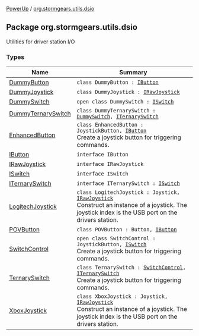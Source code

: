 [PowerUp](../index.md) / [org.stormgears.utils.dsio](./index.md)

## Package org.stormgears.utils.dsio

Utilities for driver station I/O

### Types

| Name | Summary |
|---|---|
| [DummyButton](-dummy-button/index.md) | `class DummyButton : `[`IButton`](-i-button/index.md) |
| [DummyJoystick](-dummy-joystick/index.md) | `class DummyJoystick : `[`IRawJoystick`](-i-raw-joystick/index.md) |
| [DummySwitch](-dummy-switch/index.md) | `open class DummySwitch : `[`ISwitch`](-i-switch/index.md) |
| [DummyTernarySwitch](-dummy-ternary-switch/index.md) | `class DummyTernarySwitch : `[`DummySwitch`](-dummy-switch/index.md)`, `[`ITernarySwitch`](-i-ternary-switch/index.md) |
| [EnhancedButton](-enhanced-button/index.md) | `class EnhancedButton : JoystickButton, `[`IButton`](-i-button/index.md)<br>Create a joystick button for triggering commands. |
| [IButton](-i-button/index.md) | `interface IButton` |
| [IRawJoystick](-i-raw-joystick/index.md) | `interface IRawJoystick` |
| [ISwitch](-i-switch/index.md) | `interface ISwitch` |
| [ITernarySwitch](-i-ternary-switch/index.md) | `interface ITernarySwitch : `[`ISwitch`](-i-switch/index.md) |
| [LogitechJoystick](-logitech-joystick/index.md) | `class LogitechJoystick : Joystick, `[`IRawJoystick`](-i-raw-joystick/index.md)<br>Construct an instance of a joystick. The joystick index is the USB port on the drivers station. |
| [POVButton](-p-o-v-button/index.md) | `class POVButton : Button, `[`IButton`](-i-button/index.md) |
| [SwitchControl](-switch-control/index.md) | `open class SwitchControl : JoystickButton, `[`ISwitch`](-i-switch/index.md)<br>Create a joystick button for triggering commands. |
| [TernarySwitch](-ternary-switch/index.md) | `class TernarySwitch : `[`SwitchControl`](-switch-control/index.md)`, `[`ITernarySwitch`](-i-ternary-switch/index.md)<br>Create a joystick button for triggering commands. |
| [XboxJoystick](-xbox-joystick/index.md) | `class XboxJoystick : Joystick, `[`IRawJoystick`](-i-raw-joystick/index.md)<br>Construct an instance of a joystick. The joystick index is the USB port on the drivers station. |
